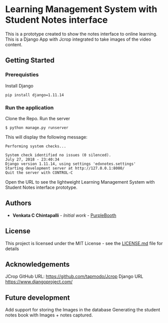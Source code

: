# Learning Management System with Student Notes interface

This is a prototype created to show the notes interface to online learning. This is a Django App with Jcrop integrated to take images of the video content.

## Getting Started

### Prerequisties
Install Django
```
pip install django=1.11.14
```

### Run the application
Clone the Repo.
Run the server 
```
$ python manage.py runserver
```
This will display the following message:
```
Performing system checks...

System check identified no issues (0 silenced).
July 27, 2018 - 23:40:34
Django version 1.11.14, using settings 'edxnotes.settings'
Starting development server at http://127.0.0.1:8000/
Quit the server with CONTROL-C
```
Open the URL to see the lightweight Learning Management System with Student Notes interface prototype.

## Authors

* **Venkata C Chintapalli** - *Initial work* - [PurpleBooth](https://github.com/venkatacrc)

## License

This project is licensed under the MIT License - see the [LICENSE.md](LICENSE.md) file for details

## Acknowledgements

JCrop GitHub URL:
https://github.com/tapmodo/Jcrop
Django URL
https://www.djangoproject.com/

## Future development
Add support for storing the Images in the database
Generating the student notes book with Images + notes captured.
